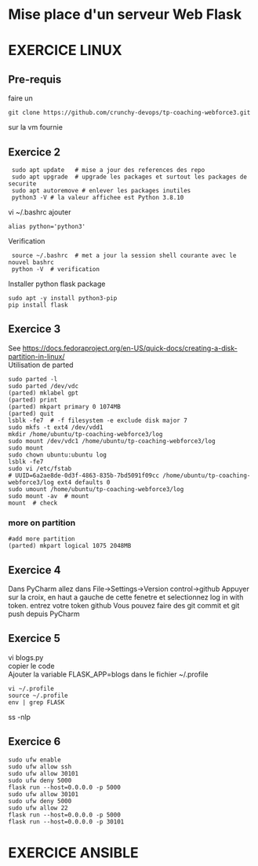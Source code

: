 # Mise place d'un serveur Web Flask

# EXERCICE LINUX
## Pre-requis
faire un
```
git clone https://github.com/crunchy-devops/tp-coaching-webforce3.git
```
sur la vm fournie

## Exercice 2
```shell
 sudo apt update   # mise a jour des references des repo
 sudo apt upgrade  # upgrade les packages et surtout les packages de securite
 sudo apt autoremove # enlever les packages inutiles
 python3 -V # la valeur affichee est Python 3.8.10
 ````
vi ~/.bashrc ajouter
 ```shell
 alias python='python3'
 ```
Verification
```shell
 source ~/.bashrc  # met a jour la session shell courante avec le nouvel bashrc
 python -V  # verification 
```
Installer python flask package
```shell
sudo apt -y install python3-pip 
pip install flask
```

## Exercice 3
See https://docs.fedoraproject.org/en-US/quick-docs/creating-a-disk-partition-in-linux/  
Utilisation de parted
```shell
sudo parted -l
sudo parted /dev/vdc
(parted) mklabel gpt
(parted) print
(parted) mkpart primary 0 1074MB
(parted) quit
lsblk -fe7  # -f filesystem -e exclude disk major 7 
sudo mkfs -t ext4 /dev/vdd1
mkdir /home/ubuntu/tp-coaching-webforce3/log
sudo mount /dev/vdc1 /home/ubuntu/tp-coaching-webforce3/log
sudo mount
sudo chown ubuntu:ubuntu log
lsblk -fe7
sudo vi /etc/fstab
# UUID=6a2ae8de-0d3f-4863-835b-7bd5091f09cc /home/ubuntu/tp-coaching-webforce3/log ext4 defaults 0 
sudo umount /home/ubuntu/tp-coaching-webforce3/log
sudo mount -av  # mount 
mount  # check 
```
### more on partition
```shell
#add more partition 
(parted) mkpart logical 1075 2048MB
```

## Exercice 4
Dans PyCharm allez dans File->Settings->Version control->github
Appuyer sur la croix, en haut a gauche de cette fenetre et selectionnez log in with token.
entrez votre token github
Vous pouvez faire des git commit et git push depuis PyCharm


## Exercice 5
vi blogs.py      
copier le code     
Ajouter la variable FLASK_APP=blogs dans le fichier ~/.profile

```shell
vi ~/.profile 
source ~/.profile
env | grep FLASK
```

ss -nlp

## Exercice 6
```shell
sudo ufw enable
sudo ufw allow ssh
sudo ufw allow 30101
sudo ufw deny 5000
flask run --host=0.0.0.0 -p 5000
sudo ufw allow 30101
sudo ufw deny 5000
sudo ufw allow 22
flask run --host=0.0.0.0 -p 5000
flask run --host=0.0.0.0 -p 30101
```

# EXERCICE ANSIBLE
